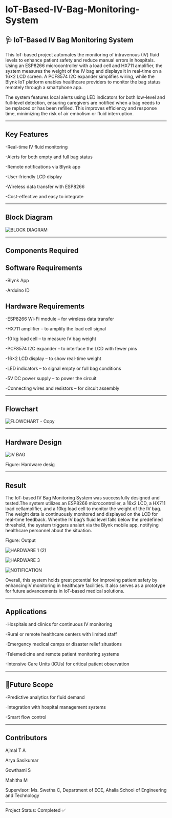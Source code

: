 # IoT-Based-IV-Bag-Monitoring-System
🩺 IoT-Based IV Bag Monitoring System
--------------------------------------------------------------------------------
This IoT-based project automates the monitoring of intravenous (IV) fluid levels to enhance patient safety and reduce manual errors in hospitals. Using an ESP8266 microcontroller with a load cell and HX711 amplifier, the system measures the weight of the IV bag and displays it in real-time on a 16×2 LCD screen. A PCF8574 I2C expander simplifies wiring, while the Blynk IoT platform enables healthcare providers to monitor the bag status remotely through a smartphone app.

The system features local alerts using LED indicators for both low-level and full-level detection, ensuring caregivers are notified when a bag needs to be replaced or has been refilled. This improves efficiency and response time, minimizing the risk of air embolism or fluid interruption.


------------------------------------------------------------------------------------------------------------------------------------------------------------------------------------------------------------------



Key Features
-------------------------------------------------------------------------------------------------------------------
-Real-time IV fluid monitoring

-Alerts for both empty and full bag status

-Remote notifications via Blynk app

-User-friendly LCD display

-Wireless data transfer with ESP8266

-Cost-effective and easy to integrate


-------------------------------------------------------------------------------------------------------------------------------------------------------------------------------------------------------------------


Block Diagram
-----------------------------------------------------------------------------------------------------------------------------------------

![BLOCK DIAGRAM](https://github.com/user-attachments/assets/3f742135-c8ee-4264-9979-b71b1a1630a4)



--------------------------------------------------------------------------


Components Required
----------------------------------------------------------------------------------------

 Software Requirements
 --------
 -Blynk App
 
 -Arduino ID

 Hardware Requirements
 ------------------
-ESP8266 Wi-Fi module – for wireless data transfer

-HX711 amplifier – to amplify the load cell signal

-10 kg load cell – to measure IV bag weight

-PCF8574 I2C expander – to interface the LCD with fewer pins

-16×2 LCD display – to show real-time weight

-LED indicators – to signal empty or full bag conditions

-5V DC power supply – to power the circuit

-Connecting wires and resistors – for circuit assembly


-------------------------------------------------------------------------------------------------------------------------------------------------------------------------------------------------------------------
Flowchart
-------------------------------------------------------------------------------------------------------------------------------------------

![FLOWCHART - Copy](https://github.com/user-attachments/assets/4ca13bf7-be30-4b13-a046-9a7523181d1b)




------------------------------------------------------------------------------------------------------------------------------------------------------------------------------------------------------------------


 Hardware Design
 ---------------------------------------------------------

![IV BAG](https://github.com/user-attachments/assets/56d47d3f-a5ae-4665-b670-4cf552717749)


 Figure: Hardware desig


----------------------------------------------------------------------------------------------------------------------------------------------------------------------------------------------------------------


 Result
 ---------------------------------------------------------------
 The IoT-based IV Bag Monitoring System was successfully designed and tested.The system utilizes an ESP8266 microcontroller, a 16x2 LCD, a HX711 load cellamplifier, and a 10kg load cell to monitor the weight
 of  the IV bag. The weight data is continuously monitored and displayed on the LCD for real-time feedback. Whenthe IV bag’s fluid level falls below the predefined threshold, the system triggers analert via
 the Blynk mobile app, notifying healthcare personnel about the situation.

Figure: Output

![HARDWARE 1 (2)](https://github.com/user-attachments/assets/c8bb96b8-6330-4733-bcfd-a896e738db1a)


![HARDWARE 3](https://github.com/user-attachments/assets/154e88c2-c791-4259-9918-53d5090acc3b)


![NOTIFICATION](https://github.com/user-attachments/assets/f05d4f4a-76b1-4470-8ecf-1c7dcea736d6)


 Overall, this system holds great potential for improving patient safety by enhancingiV monitoring in healthcare facilities. It also serves as a prototype for future advancements in IoT-based medical solutions.


---------------------------------------------------------------------------------------------------------------------------------------------------------------------------------------------


 Applications
---------------------------------------------------------------------------
-Hospitals and clinics for continuous IV monitoring

-Rural or remote healthcare centers with limited staff

-Emergency medical camps or disaster relief situations

-Telemedicine and remote patient monitoring systems

-Intensive Care Units (ICUs) for critical patient observation



-----------------------------------------------------------------------------------------------------------------------------------------------------------------------------------------------------------------


 🔮Future Scope
------------------------------------------------------------------------------------------------------
-Predictive analytics for fluid demand

-Integration with hospital management systems

-Smart flow control


-------------------------------------------------------------------------------------------------------------------------------------------------------------------------------------------------------------------


Contributors
---------------------------------------------------------------------------------------------------------------------------------
Ajmal T A

Arya Sasikumar

Gowthami S 

Mahitha M

Supervisor: Ms. Swetha C, Department of ECE, Ahalia School of Engineering and Technology


-----------------------------------------------------------------------------------------------------------------------------------------------------------------------------------------------------------------  


Project Status: Completed ✅
